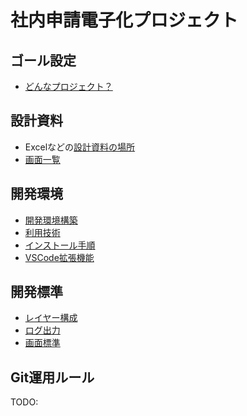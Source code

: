 # 社内申請電子化プロジェクト

## ゴール設定

- [どんなプロジェクト？](docs/001_どんなプロジェクト.md)

## 設計資料

- Excelなどの[設計資料の場所](docs/設計資料)
- [画面一覧](docs/01_画面/010_画面一覧.md)

## 開発環境

- [開発環境構築](docs/100_開発環境構築.md)
- [利用技術](docs/101_利用技術.md)
- [インストール手順](docs/110_INSTALL.md)
- [VSCode拡張機能](docs/120_EXTENSION.md)

## 開発標準

- [レイヤー構成](docs/012_レイヤー構成.md)
- [ログ出力](docs/013_ログ出力.md)
- [画面標準](docs/019_画面標準.md)

## Git運用ルール

TODO:
